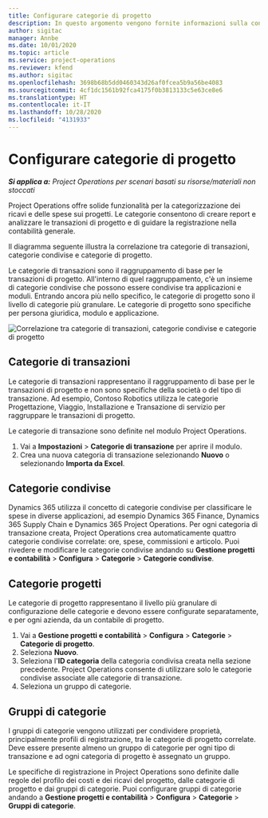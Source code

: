 ```yaml
---
title: Configurare categorie di progetto
description: In questo argomento vengono fornite informazioni sulla configurazione delle categorie di progetto.
author: sigitac
manager: Annbe
ms.date: 10/01/2020
ms.topic: article
ms.service: project-operations
ms.reviewer: kfend
ms.author: sigitac
ms.openlocfilehash: 3698b68b5dd0460343d26af0fcea5b9a56be4083
ms.sourcegitcommit: 4cf1dc1561b92fca4175f0b3813133c5e63ce8e6
ms.translationtype: HT
ms.contentlocale: it-IT
ms.lasthandoff: 10/28/2020
ms.locfileid: "4131933"
---
```

# <a name="configure-project-categories"></a>Configurare categorie di progetto

_**Si applica a:** Project Operations per scenari basati su risorse/materiali non stoccati_

Project Operations offre solide funzionalità per la categorizzazione dei ricavi e delle spese sui progetti. Le categorie consentono di creare report e analizzare le transazioni di progetto e di guidare la registrazione nella contabilità generale.

Il diagramma seguente illustra la correlazione tra categorie di transazioni, categorie condivise e categorie di progetto. 

Le categorie di transazioni sono il raggruppamento di base per le transazioni di progetto. All'interno di quel raggruppamento, c'è un insieme di categorie condivise che possono essere condivise tra applicazioni e moduli. Entrando ancora più nello specifico, le categorie di progetto sono il livello di categorie più granulare. Le categorie di progetto sono specifiche per persona giuridica, modulo e applicazione.

![Correlazione tra categorie di transazioni, categorie condivise e categorie di progetto](media/project-categories.png)

## <a name="transaction-categories"></a>Categorie di transazioni

Le categorie di transazioni rappresentano il raggruppamento di base per le transazioni di progetto e non sono specifiche della società o del tipo di transazione. Ad esempio, Contoso Robotics utilizza le categorie Progettazione, Viaggio, Installazione e Transazione di servizio per raggruppare le transazioni di progetto.

Le categorie di transazione sono definite nel modulo Project Operations. 
1. Vai a **Impostazioni** \> **Categorie di transazione** per aprire il modulo. 
2. Crea una nuova categoria di transazione selezionando **Nuovo** o selezionando **Importa da Excel**.

## <a name="shared-categories"></a>Categorie condivise

Dynamics 365 utilizza il concetto di categorie condivise per classificare le spese in diverse applicazioni, ad esempio Dynamics 365 Finance, Dynamics 365 Supply Chain e Dynamics 365 Project Operations. Per ogni categoria di transazione creata, Project Operations crea automaticamente quattro categorie condivise correlate: ore, spese, commissioni e articolo. Puoi rivedere e modificare le categorie condivise andando su **Gestione progetti e contabilità** \> **Configura** \> **Categorie** \> **Categorie condivise**.

## <a name="project-categories"></a>Categorie progetti

Le categorie di progetto rappresentano il livello più granulare di configurazione delle categorie e devono essere configurate separatamente, e per ogni azienda, da un contabile di progetto.

1. Vai a **Gestione progetti e contabilità** \> **Configura** \> **Categorie** \> **Categorie di progetto**.
2. Seleziona **Nuovo**.
3. Seleziona l'**ID categoria** della categoria condivisa creata nella sezione precedente. Project Operations consente di utilizzare solo le categorie condivise associate alle categorie di transazione.
4. Seleziona un gruppo di categorie.

## <a name="category-groups"></a>Gruppi di categorie

I gruppi di categorie vengono utilizzati per condividere proprietà, principalmente profili di registrazione, tra le categorie di progetto correlate. Deve essere presente almeno un gruppo di categorie per ogni tipo di transazione e ad ogni categoria di progetto è assegnato un gruppo.

Le specifiche di registrazione in Project Operations sono definite dalle regole del profilo dei costi e dei ricavi del progetto, dalle categorie di progetto e dai gruppi di categorie. Puoi configurare gruppi di categorie andando a **Gestione progetti e contabilità** \> **Configura** \> **Categorie** \> **Gruppi di categorie**.
